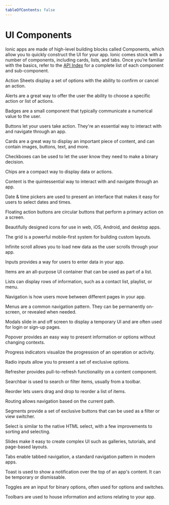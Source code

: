 ```yaml
---
tableOfContents: false
---
```

# UI Components

Ionic apps are made of high-level building blocks called Components, which allow you to quickly construct the UI for your app. Ionic comes stock with a number of components, including cards, lists, and tabs. Once you’re familiar with the basics, refer to the [API Index](/docs/api) for a complete list of each component and sub-component.

<docs-cards>
  <docs-card header="Action Sheet" href="/docs/api/action-sheet" img="/docs/assets/icons/feature-component-actionsheet-icon.png" alt="cartoon phone outline portraying ionic action sheet">
    <p>Action Sheets display a set of options with the ability to confirm or cancel an action.</p>
  </docs-card>

  <docs-card header="Alert" href="/docs/api/alert" icon="/docs/assets/icons/component-alert-icon.png" alt="alert icon">
    <p>Alerts are a great way to offer the user the ability to choose a specific action or list of actions.</p>
  </docs-card>

  <docs-card header="Badge" href="/docs/api/badge" icon="/docs/assets/icons/component-badge-icon.png" alt="app icon with badge showing 2">
    <p>Badges are a small component that typically communicate a numerical value to the user.</p>
  </docs-card>

  <docs-card header="Button" href="/docs/api/button" icon="/docs/assets/icons/component-button-icon.png" alt="icon portraying button">
    <p>Buttons let your users take action. They're an essential way to interact with and navigate through an app.</p>
  </docs-card>

  <docs-card header="Card" href="/docs/api/card" icon="/docs/assets/icons/component-card-icon.png" alt="icon portraying card">
    <p>Cards are a great way to display an important piece of content, and can contain images, buttons, text, and more.</p>
  </docs-card>

  <docs-card header="Checkbox" href="/docs/api/checkbox" icon="/docs/assets/icons/component-checkbox-icon.png" alt="icon portraying checkbox">
    <p>Checkboxes can be used to let the user know they need to make a binary decision.</p>
  </docs-card>

  <docs-card header="Chip" href="/docs/api/chip" icon="/docs/assets/icons/component-chip-icon.png" alt="icon portraying chip">
    <p>Chips are a compact way to display data or actions.</p>
  </docs-card>

  <docs-card header="Content" href="/docs/api/content" icon="/docs/assets/icons/component-content-icon.png" alt="phone with gradient background">
    <p>Content is the quintessential way to interact with and navigate through an app.</p>
  </docs-card>

  <docs-card header="Date & Time Pickers" href="/docs/api/datetime" icon="/docs/assets/icons/component-datetimepicker-icon.png" alt="icon showing sample time picker">
    <p>Date & time pickers are used to present an interface that makes it easy for users to select dates and times.</p>
  </docs-card>

  <docs-card header="Floating Action Button" href="/docs/api/fab" icon="/docs/assets/icons/component-fab-icon.png" alt="floating plus round button">
    <p>Floating action buttons are circular buttons that perform a primary action on a screen.</p>
  </docs-card>

  <docs-card header="Icons" href="https://ionicons.com" img="/docs/assets/icons/feature-component-icons-icon.png" alt="spaced out icons in a 3x3 grid">
    <p>Beautifully designed icons for use in web, iOS, Android, and desktop apps.</p>
  </docs-card>

  <docs-card header="Grid" href="/docs/api/grid" icon="/docs/assets/icons/component-grid-icon.png" alt="2x2 grid icon">
    <p>The grid is a powerful mobile-first system for building custom layouts.</p>
  </docs-card>

  <docs-card header="Infinite Scroll" href="/docs/api/infinite-scroll" icon="/docs/assets/icons/component-infinitescroll-icon.png" alt="horizontal lines icon">
    <p>Infinite scroll allows you to load new data as the user scrolls through your app.</p>
  </docs-card>

  <docs-card header="Input" href="/docs/api/input" icon="/docs/assets/icons/component-input-icon.png" alt="empty input box icon">
    <p>Inputs provides a way for users to enter data in your app.</p>
  </docs-card>

  <docs-card header="Item" href="/docs/api/item" icon="/docs/assets/icons/component-item-icon.png" alt="item icon showing picture with text to the right">
    <p>Items are an all-purpose UI container that can be used as part of a list.</p>
  </docs-card>

  <docs-card header="List" href="/docs/api/list" icon="/docs/assets/icons/component-lists-icon.png" alt="list icon">
    <p>Lists can display rows of information, such as a contact list, playlist, or menu.</p>
  </docs-card>

  <docs-card header="Navigation" href="/docs/api/nav" img="/docs/assets/icons/feature-component-navigation-icon.png" alt="triple layered rectangle">
    <p>Navigation is how users move between different pages in your app.</p>
  </docs-card>

  <docs-card header="Menu" href="/docs/api/menu" icon="/docs/assets/icons/component-menu-icon.png" alt="menu icon">
    <p>Menus are a common navigation pattern. They can be permanently on-screen, or revealed when needed.</p>
  </docs-card>

  <docs-card header="Modal" href="/docs/api/modal" icon="/docs/assets/icons/component-modal-icon.png" alt="icon showing app modal">
    <p>Modals slide in and off screen to display a temporary UI and are often used for login or sign-up pages.</p>
  </docs-card>

  <docs-card header="Popover" href="/docs/api/popover" icon="/docs/assets/icons/component-popover-icon.png" alt="icon showing popover">
    <p>Popover provides an easy way to present information or options without changing contexts.</p>
  </docs-card>

  <docs-card header="Progress Indicators" href="/docs/api/progress-bar" icon="/docs/assets/icons/component-progress-icon.png" alt="progress wheel icon">
    <p>Progress indicators visualize the progression of an operation or activity.</p>
  </docs-card>

  <docs-card header="Radio" href="/docs/api/radio" icon="/docs/assets/icons/component-radio-icon.png" alt="2 radio buttons, first one checked">
    <p>Radio inputs allow you to present a set of exclusive options.</p>
  </docs-card>

  <docs-card header="Refresher" href="/docs/api/refresher" icon="/docs/assets/icons/component-refresher-icon.png" alt="refresh circular arrow">
    <p>Refresher provides pull-to-refresh functionality on a content component.</p>
  </docs-card>

  <docs-card header="Searchbar" href="/docs/api/searchbar" img="/docs/assets/icons/feature-component-search-icon.png" alt="search icon on top on empty text input">
    <p>Searchbar is used to search or filter items, usually from a toolbar.</p>
  </docs-card>

  <docs-card header="Reorder" href="/docs/api/reorder" icon="/docs/assets/icons/component-reorder-icon.png" alt="list icon">
    <p>Reorder lets users drag and drop to reorder a list of items.</p>
  </docs-card>

  <docs-card header="Routing" href="/docs/api/router" icon="/docs/assets/icons/component-routing-icon.png" alt="three row of angled dots">
    <p>Routing allows navigation based on the current path.</p>
  </docs-card>

  <docs-card header="Segment" href="/docs/api/segment" icon="/docs/assets/icons/component-segment-icon.png" alt="pill button with 2 sides, first side is highlighted">
    <p>Segments provide a set of exclusive buttons that can be used as a filter or view switcher.</p>
  </docs-card>

  <docs-card header="Select" href="/docs/api/select" icon="/docs/assets/icons/component-select-icon.png" alt="textbox with dropdown icon">
    <p>Select is similar to the native HTML select, with a few improvements to sorting and selecting.</p>
  </docs-card>

  <docs-card header="Slides" href="/docs/api/slides" icon="/docs/assets/icons/component-slides-icon.png" alt="icon with phones portraying sliding movement">
    <p>Slides make it easy to create complex UI such as galleries, tutorials, and page-based layouts.</p>
  </docs-card>

  <docs-card header="Tabs" href="/docs/api/tabs" img="/docs/assets/icons/feature-component-tabs-icon.png" alt="bottom navigation showing tabs, middle one is selected"> 
    <p>Tabs enable tabbed navigation, a standard navigation pattern in modern apps.</p>
  </docs-card>

  <docs-card header="Toast" href="/docs/api/toast" icon="/docs/assets/icons/component-toast-icon.png" alt="highlighted popup on bottom of phone">
    <p>Toast is used to show a notification over the top of an app's content. It can be temporary or dismissable.</p>
  </docs-card>

  <docs-card header="Toggle" href="/docs/api/toggle" icon="/docs/assets/icons/component-toggle-icon.png" alt="toggle button showed as being on">
    <p>Toggles are an input for binary options, often used for options and switches.</p>
  </docs-card>

  <docs-card header="Toolbar" href="/docs/api/toolbar" icon="/docs/assets/icons/component-toolbar-icon.png" alt="toolbar icon">
    <p>Toolbars are used to house information and actions relating to your app.</p>
  </docs-card>
</docs-cards>